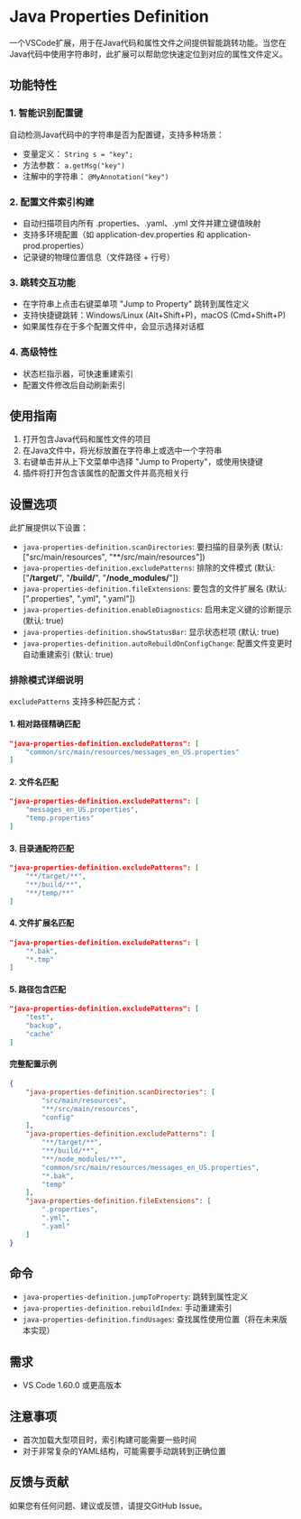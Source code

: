# Java Properties Definition

一个VSCode扩展，用于在Java代码和属性文件之间提供智能跳转功能。当您在Java代码中使用字符串时，此扩展可以帮助您快速定位到对应的属性文件定义。

## 功能特性

### 1. 智能识别配置键

自动检测Java代码中的字符串是否为配置键，支持多种场景：

- 变量定义： `String s = "key";`
- 方法参数： `a.getMsg("key")`
- 注解中的字符串： `@MyAnnotation("key")`

### 2. 配置文件索引构建

- 自动扫描项目内所有 .properties、.yaml、.yml 文件并建立键值映射
- 支持多环境配置（如 application-dev.properties 和 application-prod.properties）
- 记录键的物理位置信息（文件路径 + 行号）

### 3. 跳转交互功能

- 在字符串上点击右键菜单项 "Jump to Property" 跳转到属性定义
- 支持快捷键跳转：Windows/Linux (Alt+Shift+P)，macOS (Cmd+Shift+P)
- 如果属性存在于多个配置文件中，会显示选择对话框

### 4. 高级特性

- 状态栏指示器，可快速重建索引
- 配置文件修改后自动刷新索引

## 使用指南

1. 打开包含Java代码和属性文件的项目
2. 在Java文件中，将光标放置在字符串上或选中一个字符串
3. 右键单击并从上下文菜单中选择 "Jump to Property"，或使用快捷键
4. 插件将打开包含该属性的配置文件并高亮相关行

## 设置选项

此扩展提供以下设置：

- `java-properties-definition.scanDirectories`: 要扫描的目录列表 (默认: ["src/main/resources", "**/src/main/resources"])
- `java-properties-definition.excludePatterns`: 排除的文件模式 (默认: ["**/target/**", "**/build/**", "**/node_modules/**"])
- `java-properties-definition.fileExtensions`: 要包含的文件扩展名 (默认: [".properties", ".yml", ".yaml"])
- `java-properties-definition.enableDiagnostics`: 启用未定义键的诊断提示 (默认: true)
- `java-properties-definition.showStatusBar`: 显示状态栏项 (默认: true)
- `java-properties-definition.autoRebuildOnConfigChange`: 配置文件变更时自动重建索引 (默认: true)

### 排除模式详细说明

`excludePatterns` 支持多种匹配方式：

#### 1. 相对路径精确匹配
```json
"java-properties-definition.excludePatterns": [
    "common/src/main/resources/messages_en_US.properties"
]
```

#### 2. 文件名匹配
```json
"java-properties-definition.excludePatterns": [
    "messages_en_US.properties",
    "temp.properties"
]
```

#### 3. 目录通配符匹配
```json
"java-properties-definition.excludePatterns": [
    "**/target/**",
    "**/build/**",
    "**/temp/**"
]
```

#### 4. 文件扩展名匹配
```json
"java-properties-definition.excludePatterns": [
    "*.bak",
    "*.tmp"
]
```

#### 5. 路径包含匹配
```json
"java-properties-definition.excludePatterns": [
    "test",
    "backup",
    "cache"
]
```

#### 完整配置示例
```json
{
    "java-properties-definition.scanDirectories": [
        "src/main/resources",
        "**/src/main/resources",
        "config"
    ],
    "java-properties-definition.excludePatterns": [
        "**/target/**",
        "**/build/**",
        "**/node_modules/**",
        "common/src/main/resources/messages_en_US.properties",
        "*.bak",
        "temp"
    ],
    "java-properties-definition.fileExtensions": [
        ".properties",
        ".yml",
        ".yaml"
    ]
}
```

## 命令

- `java-properties-definition.jumpToProperty`: 跳转到属性定义
- `java-properties-definition.rebuildIndex`: 手动重建索引
- `java-properties-definition.findUsages`: 查找属性使用位置（将在未来版本实现）

## 需求

- VS Code 1.60.0 或更高版本

## 注意事项

- 首次加载大型项目时，索引构建可能需要一些时间
- 对于非常复杂的YAML结构，可能需要手动跳转到正确位置

## 反馈与贡献

如果您有任何问题、建议或反馈，请提交GitHub Issue。 